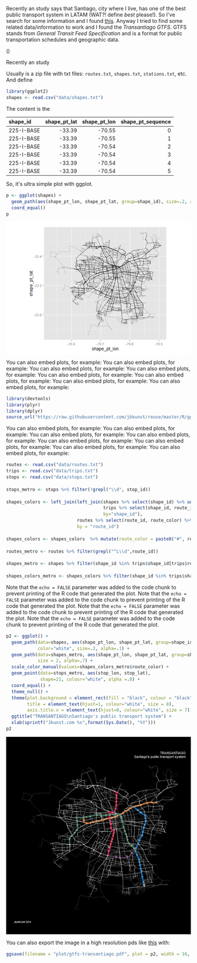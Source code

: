 

Recently an study says that Santiago, city where I live, has one of the best public transport system in LATAM (WAT?! define *best* please!). So I've search for some information and I found [this](http://www.siemens.com/press/pool/de/feature/2014/infrastructure-cities/2014-06-mobility-opportunity/slide-credo.pdf#page=6). Anyway I tried to find some related data/information to work and I found the *Transantiago GTFS*. GTFS stands from *General Transit Feed Specification* and is a format for public transportation schedules and geographic data.

()

Recently an study  

Usually is a zip file with txt files: `routes.txt`, `shapes.txt`, `stations.txt`, etc. And define  



```r
library(ggplot2)
shapes <- read.csv("data/shapes.txt")
```

The content is the 


|shape_id   | shape_pt_lat| shape_pt_lon| shape_pt_sequence|
|:----------|------------:|------------:|-----------------:|
|225-I-BASE |       -33.39|       -70.55|                 0|
|225-I-BASE |       -33.39|       -70.55|                 1|
|225-I-BASE |       -33.39|       -70.54|                 2|
|225-I-BASE |       -33.39|       -70.54|                 3|
|225-I-BASE |       -33.39|       -70.54|                 4|
|225-I-BASE |       -33.39|       -70.54|                 5|

So, it's ultra simple plot with ggplot.


```r
p <- ggplot(shapes) +
  geom_path(aes(shape_pt_lon, shape_pt_lat, group=shape_id), size=.2, alpha=.1) +
  coord_equal()
p
```

<img src="plot/gtfs-plot_simple.png" title="plot of chunk plot_simple" alt="plot of chunk plot_simple" style="display: block; margin: auto;" />

You can also embed plots, for example: You can also embed plots, for example: You can also embed plots, for example: You can also embed plots, for example: You can also embed plots, for example: You can also embed plots, for example: You can also embed plots, for example: You can also embed plots, for example: 


```r
library(devtools)
library(plyr)
library(dplyr)
source_url("https://raw.githubusercontent.com/jbkunst/reuse/master/R/gg_themes.R")
```

You can also embed plots, for example: You can also embed plots, for example: You can also embed plots, for example: You can also embed plots, for example: You can also embed plots, for example: You can also embed plots, for example: You can also embed plots, for example: You can also embed plots, for example: 



```r
routes <- read.csv("data/routes.txt")
trips <- read.csv("data/trips.txt")
stops <- read.csv("data/stops.txt")

stops_metro <- stops %>% filter(!grepl("\\d", stop_id))

shapes_colors <- left_join(left_join(shapes %>% select(shape_id) %>% unique(),
                                     trips %>% select(shape_id, route_id) %>% unique(),
                                     by="shape_id"),
                           routes %>% select(route_id, route_color) %>% unique(),
                           by = "route_id")

shapes_colors <- shapes_colors  %>% mutate(route_color = paste0("#", route_color))

routes_metro <- routes %>% filter(grepl("^L\\d",route_id))

shapes_metro <- shapes %>% filter(shape_id %in% trips$shape_id[trips$route_id %in% routes_metro$route_id])

shapes_colors_metro <- shapes_colors %>% filter(shape_id %in% trips$shape_id[trips$route_id %in% routes_metro$route_id])
```

Note that the `echo = FALSE` parameter was added to the code chunk to prevent printing of the R code that generated the plot. Note that the `echo = FALSE` parameter was added to the code chunk to prevent printing of the R code that generated the plot. Note that the `echo = FALSE` parameter was added to the code chunk to prevent printing of the R code that generated the plot. Note that the `echo = FALSE` parameter was added to the code chunk to prevent printing of the R code that generated the plot. 



```r
p2 <- ggplot() +
  geom_path(data=shapes, aes(shape_pt_lon, shape_pt_lat, group=shape_id),
            color="white", size=.2, alpha=.1) +
  geom_path(data=shapes_metro, aes(shape_pt_lon, shape_pt_lat, group=shape_id, colour=shape_id),
            size = 2, alpha=.7) +
  scale_color_manual(values=shapes_colors_metro$route_color) +
  geom_point(data=stops_metro, aes(stop_lon, stop_lat),
             shape=21, colour="white", alpha =.8) +
  coord_equal() +
  theme_null() +
  theme(plot.background = element_rect(fill = "black", colour = "black"),
        title = element_text(hjust=1, colour="white", size = 8),
        axis.title.x = element_text(hjust=0, colour="white", size = 7)) +
  ggtitle("TRANSANTIAGO\nSantiago's public transport system") + 
  xlab(sprintf("Jkunst.com %s",format(Sys.Date(), "%Y")))
p2
```

<img src="plot/gtfs-plot_complex.png" title="plot of chunk plot_complex" alt="plot of chunk plot_complex" style="display: block; margin: auto;" />

You can also export the image in a high resolution pds like [this](https://github.com/jbkunst/r-posts/blob/master/GTFS-Transantiago-ggplot2/plot/gtfs-transantiago.pdf?raw=true) with:


```r
ggsave(filename = "plot/gtfs-transantiago.pdf", plot = p2, width = 16, height = 12, bg = "black")
```




